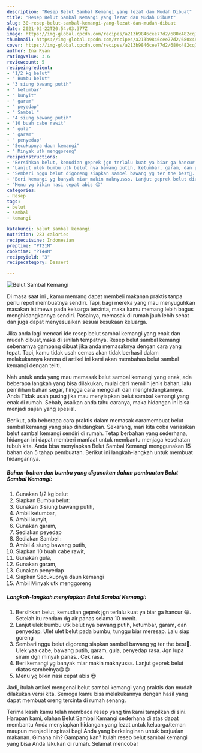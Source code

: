 ```yaml
---
description: "Resep Belut Sambal Kemangi yang lezat dan Mudah Dibuat"
title: "Resep Belut Sambal Kemangi yang lezat dan Mudah Dibuat"
slug: 30-resep-belut-sambal-kemangi-yang-lezat-dan-mudah-dibuat
date: 2021-02-22T20:54:03.377Z
image: https://img-global.cpcdn.com/recipes/a213b9846cee77d2/680x482cq70/belut-sambal-kemangi-foto-resep-utama.jpg
thumbnail: https://img-global.cpcdn.com/recipes/a213b9846cee77d2/680x482cq70/belut-sambal-kemangi-foto-resep-utama.jpg
cover: https://img-global.cpcdn.com/recipes/a213b9846cee77d2/680x482cq70/belut-sambal-kemangi-foto-resep-utama.jpg
author: Ina Ryan
ratingvalue: 3.6
reviewcount: 5
recipeingredient:
- "1/2 kg belut"
- " Bumbu belut"
- "3 siung bawang putih"
- " ketumbar"
- " kunyit"
- " garam"
- " peyedap"
- " Sambel "
- "4 siung bawang putih"
- "10 buah cabe rawit"
- " gula"
- " garam"
- " penyedap"
- "Secukupnya daun kemangi"
- " Minyak utk menggoreng"
recipeinstructions:
- "Bersihkan belut, kemudian geprek jgn terlalu kuat ya biar ga hancur 😁. Setelah itu rendam dg air panas selama 10 menit."
- "Lanjut ulek bumbu utk belut nya bawang putih, ketumbar, garam, dan penyedap. Ulet ulet belut pada bumbu, tunggu biar meresap. Lalu siap goreng"
- "Sembari nggu belut digoreng siapkan sambel bawang yg ter the best🤭. Ulek yaa cabe, bawang putih, garam, gula, penyedap rasa. Jgn lupa siram dgn minyak panas.. Cek rasa."
- "Beri kemangi yg banyak miar makin maknyusss. Lanjut geprek belut diatas sambelnya😋😋"
- "Menu yg bikin nasi cepat abis 😍"
categories:
- Resep
tags:
- belut
- sambal
- kemangi

katakunci: belut sambal kemangi 
nutrition: 283 calories
recipecuisine: Indonesian
preptime: "PT21M"
cooktime: "PT44M"
recipeyield: "3"
recipecategory: Dessert

---
```



![Belut Sambal Kemangi](https://img-global.cpcdn.com/recipes/a213b9846cee77d2/680x482cq70/belut-sambal-kemangi-foto-resep-utama.jpg)

Di masa  saat ini , kamu memang dapat membeli makanan praktis tanpa perlu repot membuatnya sendiri. Tapi, bagi mereka yang mau menyuguhkan masakan istimewa pada keluarga tercinta, maka kamu memang lebih bagus menghidangkannya sendiri. Pasalnya, memasak di rumah jauh lebih sehat dan juga dapat menyesuaikan sesuai kesukaan keluarga.

Jika anda lagi mencari ide resep belut sambal kemangi yang enak dan mudah dibuat,maka di sinilah tempatnya. Resep belut sambal kemangi  sebenarnya gampang dibuat jika anda memasaknya dengan cara yang tepat. Tapi, kamu tidak usah cemas akan tidak berhasil dalam melakukannya 
karena di artikel ini kami akan membahas belut sambal kemangi dengan teliti.  



Nah untuk anda yang mau memasak belut sambal kemangi yang enak, ada beberapa langkah yang bisa dilakukan, mulai dari memilih jenis bahan, lalu pemilihan bahan segar, hingga cara mengolah dan menghidangkannya. Anda Tidak usah pusing jika mau menyiapkan belut sambal kemangi yang enak di rumah. Sebab, asalkan anda  tahu caranya, maka hidangan ini bisa menjadi sajian yang spesial.

Berikut, ada beberapa cara praktis  dalam memasak caramembuat belut sambal kemangi yang siap dihidangkan. Sekarang, mari kita coba variasikan belut sambal kemangi sendiri di rumah. Tetap berbahan yang sederhana, hidangan ini dapat memberi manfaat untuk membantu menjaga kesehatan tubuh kita. Anda bisa menyiapkan Belut Sambal Kemangi menggunakan 15 bahan dan 5 tahap pembuatan. Berikut ini langkah-langkah untuk membuat hidangannya.

<!--inarticleads1-->

##### Bahan-bahan dan bumbu yang digunakan dalam pembuatan Belut Sambal Kemangi:

1. Gunakan 1/2 kg belut
1. Siapkan  Bumbu belut:
1. Gunakan 3 siung bawang putih,
1. Ambil  ketumbar,
1. Ambil  kunyit,
1. Gunakan  garam,
1. Sediakan  peyedap
1. Sediakan  Sambel :
1. Ambil 4 siung bawang putih,
1. Siapkan 10 buah cabe rawit,
1. Gunakan  gula,
1. Gunakan  garam,
1. Gunakan  penyedap
1. Siapkan Secukupnya daun kemangi
1. Ambil  Minyak utk menggoreng




<!--inarticleads2-->

##### Langkah-langkah menyiapkan Belut Sambal Kemangi:

1. Bersihkan belut, kemudian geprek jgn terlalu kuat ya biar ga hancur 😁. Setelah itu rendam dg air panas selama 10 menit.
1. Lanjut ulek bumbu utk belut nya bawang putih, ketumbar, garam, dan penyedap. Ulet ulet belut pada bumbu, tunggu biar meresap. Lalu siap goreng
1. Sembari nggu belut digoreng siapkan sambel bawang yg ter the best🤭. Ulek yaa cabe, bawang putih, garam, gula, penyedap rasa. Jgn lupa siram dgn minyak panas.. Cek rasa.
1. Beri kemangi yg banyak miar makin maknyusss. Lanjut geprek belut diatas sambelnya😋😋
1. Menu yg bikin nasi cepat abis 😍




Jadi, itulah artikel mengenai  belut sambal kemangi  yang praktis dan mudah dilakukan versi kita. Semoga kamu bisa melakukannya dengan hasil yang dapat membuat oreng tercinta di rumah senang. 

Terima kasih kamu telah membaca resep yang tim kami tampilkan di sini. Harapan kami, olahan  Belut Sambal Kemangi sederhana di atas dapat membantu Anda menyiapkan hidangan yang lezat untuk keluarga/teman maupun menjadi inspirasi bagi Anda yang berkeinginan untuk berjualan makanan. Gimana nih? Gampang kan? Itulah resep belut sambal kemangi yang bisa Anda lakukan di rumah. Selamat mencoba!

